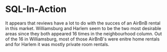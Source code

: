 # SQL-In-Action

It appears that reviews have a lot to do with the succes of an AirBnB rental in this market. Williamsburg and Harlem seem to be the two most desirable areas since they both appeared 16 times in the neighbourhood column. Out of the 16 in Williamsburg, most of those AirBnB's were enitre home rentals and for Harlem it was mostly private room rentals. 